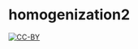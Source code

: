 # homogenization2

[![CC-BY](http://i.creativecommons.org/l/by/3.0/88x31.png)](https://creativecommons.org/licenses/by/4.0/)
